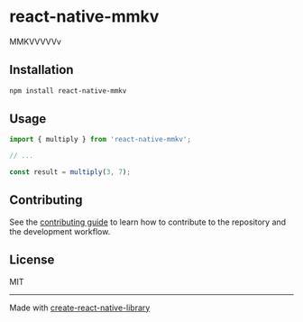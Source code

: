 # react-native-mmkv

MMKVVVVVv

## Installation

```sh
npm install react-native-mmkv
```

## Usage


```js
import { multiply } from 'react-native-mmkv';

// ...

const result = multiply(3, 7);
```

## Contributing

See the [contributing guide](CONTRIBUTING.md) to learn how to contribute to the repository and the development workflow.

## License

MIT

---

Made with [create-react-native-library](https://github.com/callstack/react-native-builder-bob)
